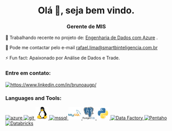 <h1 align="center"> Olá 👋, seja bem vindo.</h1>

<!--
**rafadlima/rafadlima** is a ✨ _special_ ✨ repository because its `README.md` (this file) appears on your GitHub profile.

Here are some ideas to get you started:
-->
<h3 align="center">Gerente de MIS</h3>

🔭 Trabalhando recente no projeto de: [Engenharia de Dados com Azure](https://github.com/rafadlima/engenharia_azure) .

👯 Pode me contactar pelo e-mail rafael.lima@smartbinteligencia.com.br

⚡ Fun fact: Apaixonado por Análise de Dados e Trade.

<h3 align="left">Entre em contato:</h3>
<p align="left">
<a href="https://linkedin.com/in/[https://www.linkedin.com/in/brunoaugp/](https://www.linkedin.com/in/rafael-lima-31194396/)" target="blank"><img align="center" src="https://raw.githubusercontent.com/rahuldkjain/github-profile-readme-generator/master/src/images/icons/Social/linked-in-alt.svg" alt="https://www.linkedin.com/in/brunoaugp/" height="30" width="40" /></a>
</p>

<h3 align="left">Languages and Tools:</h3>
<p align="left"> 
  <a href="https://azure.microsoft.com/pt-br/" target="_blank" rel="noreferrer"> <img src="https://swimburger.net/media/ppnn3pcl/azure.png" alt="azure" width="40" height="40"/> </a>
  <a href="https://git-scm.com/" target="_blank" rel="noreferrer"> <img src="https://www.vectorlogo.zone/logos/git-scm/git-scm-icon.svg" alt="git" width="40" height="40"/> </a> 
  <a href="https://www.linux.org/" target="_blank" rel="noreferrer"> <img src="https://raw.githubusercontent.com/devicons/devicon/master/icons/linux/linux-original.svg" alt="linux" width="40" height="40"/> </a> 
  <a href="https://www.microsoft.com/en-us/sql-server" target="_blank" rel="noreferrer"> <img src="https://www.svgrepo.com/show/303229/microsoft-sql-server-logo.svg" alt="mssql" width="40" height="40"/> </a> 
  <a href="https://www.mysql.com/" target="_blank" rel="noreferrer"> <img src="https://raw.githubusercontent.com/devicons/devicon/master/icons/mysql/mysql-original-wordmark.svg" alt="mysql" width="40" height="40"/> </a> 
  <a href="https://www.postgresql.org" target="_blank" rel="noreferrer"> <img src="https://raw.githubusercontent.com/devicons/devicon/master/icons/postgresql/postgresql-original-wordmark.svg" alt="postgresql" width="40" height="40"/> </a> 
  <a href="https://www.python.org" target="_blank" rel="noreferrer"> <img src="https://raw.githubusercontent.com/devicons/devicon/master/icons/python/python-original.svg" alt="python" width="40" height="40"/> </a> 
  <a href="https://azure.microsoft.com/pt-br/products/data-factory/#overview" target="_blank" rel="noreferrer"> <img src="https://consultabd.files.wordpress.com/2020/02/img000_adf01.jpg" alt="Data Factory" width="40" height="40"/> </a>
   <a href="https://www.hitachivantara.com/en-us/products/dataops-software/data-integration-analytics/pentaho-community-edition.html" target="_blank" rel="noreferrer"> <img src="https://agailcombr.files.wordpress.com/2020/12/pdi.png?w=256" alt="Pentaho" width="40" height="40"/> </a>  
 <a href="https://www.databricks.com/" target="_blank" rel="noreferrer"> <img src="https://www.databricks.com/wp-content/uploads/2022/06/db-nav-logo-white-mobile.svg" alt="Databricks" width="200" height="40"/> </a>
</p>


